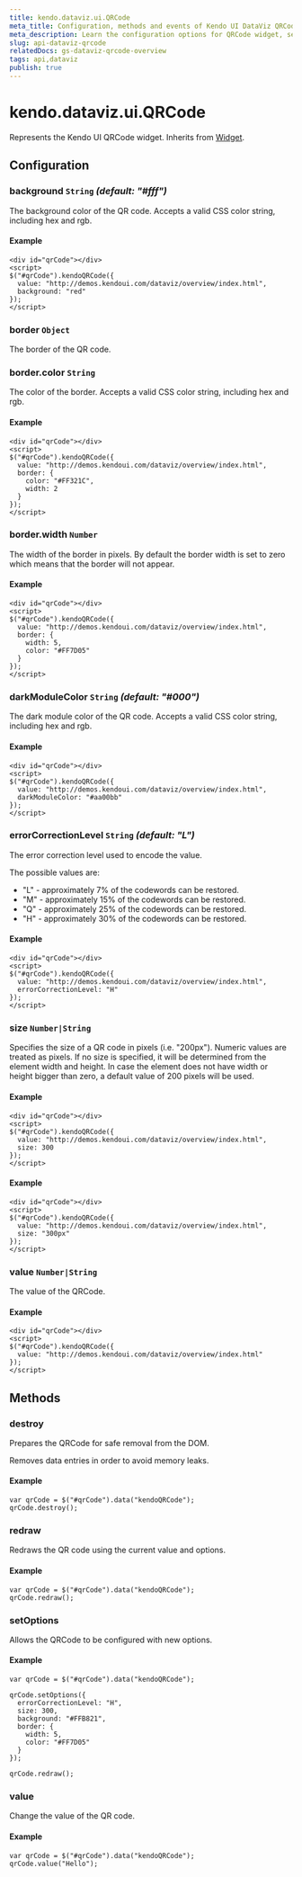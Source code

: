 ```yaml
---
title: kendo.dataviz.ui.QRCode
meta_title: Configuration, methods and events of Kendo UI DataViz QRCode
meta_description: Learn the configuration options for QRCode widget, set its options, use methods properly.
slug: api-dataviz-qrcode
relatedDocs: gs-dataviz-qrcode-overview
tags: api,dataviz
publish: true
---
```


# kendo.dataviz.ui.QRCode

Represents the Kendo UI QRCode widget. Inherits from [Widget](/api/framework/widget).

## Configuration

### background `String` *(default: "#fff")*

The background color of the QR code. Accepts a valid CSS color string, including hex and rgb.

#### Example

    <div id="qrCode"></div>      
    <script>             
    $("#qrCode").kendoQRCode({
      value: "http://demos.kendoui.com/dataviz/overview/index.html",
      background: "red"
    });
    </script>

### border `Object`

The border of the QR code.

### border.color `String`

The color of the border. Accepts a valid CSS color string, including hex and rgb.

#### Example

    <div id="qrCode"></div>      
    <script>             
    $("#qrCode").kendoQRCode({
      value: "http://demos.kendoui.com/dataviz/overview/index.html",
      border: {
        color: "#FF321C",
        width: 2
      }
    });
    </script>

### border.width `Number`

The width of the border in pixels. By default the border width is set to zero which means that the border will not appear.

#### Example

    <div id="qrCode"></div>      
    <script>             
    $("#qrCode").kendoQRCode({
      value: "http://demos.kendoui.com/dataviz/overview/index.html",
      border: {
        width: 5,
        color: "#FF7D05"
      }
    });
    </script>

### darkModuleColor `String` *(default: "#000")*

The dark module color of the QR code. Accepts a valid CSS color string, including hex and rgb.

#### Example

    <div id="qrCode"></div>      
    <script>             
    $("#qrCode").kendoQRCode({
      value: "http://demos.kendoui.com/dataviz/overview/index.html",
      darkModuleColor: "#aa00bb"
    });
    </script>

### errorCorrectionLevel `String` *(default: "L")*

The error correction level used to encode the value. 

The possible values are:

* "L" - approximately 7% of the codewords can be restored.
* "M" - approximately 15% of the codewords can be restored.
* "Q" - approximately 25% of the codewords can be restored.
* "H" - approximately 30% of the codewords can be restored.

#### Example

    <div id="qrCode"></div>      
    <script>             
    $("#qrCode").kendoQRCode({
      value: "http://demos.kendoui.com/dataviz/overview/index.html",
      errorCorrectionLevel: "H"
    });
    </script>

### size `Number|String`

Specifies the size of a QR code in pixels (i.e. "200px"). Numeric values are treated as pixels. If no size is specified, it will be determined from the element width and height. In case the element does not have width or height bigger than zero, a default value of 200 pixels will be used.

#### Example

    <div id="qrCode"></div>      
    <script>             
    $("#qrCode").kendoQRCode({
      value: "http://demos.kendoui.com/dataviz/overview/index.html",
      size: 300
    });
    </script>

#### Example

    <div id="qrCode"></div>      
    <script>             
    $("#qrCode").kendoQRCode({
      value: "http://demos.kendoui.com/dataviz/overview/index.html",
      size: "300px"
    });
    </script>

### value `Number|String`

The value of the QRCode.

#### Example

    <div id="qrCode"></div>      
    <script>             
    $("#qrCode").kendoQRCode({
      value: "http://demos.kendoui.com/dataviz/overview/index.html"
    });
    </script>

## Methods

### destroy

Prepares the QRCode for safe removal from the DOM.

Removes data entries in order to avoid memory leaks.

#### Example

    var qrCode = $("#qrCode").data("kendoQRCode");
    qrCode.destroy();

### redraw

Redraws the QR code using the current value and options.

#### Example

    var qrCode = $("#qrCode").data("kendoQRCode");
    qrCode.redraw();

### setOptions

Allows the QRCode to be configured with new options.

#### Example

    var qrCode = $("#qrCode").data("kendoQRCode");

    qrCode.setOptions({
      errorCorrectionLevel: "H",
      size: 300,
      background: "#FFB821",
      border: {
        width: 5,
        color: "#FF7D05"
      }
    });
    
    qrCode.redraw();

### value

Change the value of the QR code.

#### Example

    var qrCode = $("#qrCode").data("kendoQRCode");
    qrCode.value("Hello");

